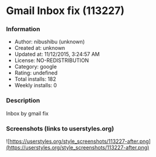 # Gmail Inbox fix (113227)

### Information
- Author: nibushibu (unknown)
- Created at: unknown
- Updated at: 11/12/2015, 3:24:57 AM
- License: NO-REDISTRIBUTION
- Category: google
- Rating: undefined
- Total installs: 182
- Weekly installs: 0


### Description
Inbox by gmail fix


### Screenshots (links to userstyles.org)
![https://userstyles.org/style_screenshots/113227-after.png](https://userstyles.org/style_screenshots/113227-after.png)



